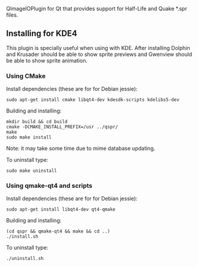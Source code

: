 QImageIOPlugin for Qt that provides support for Half-Life and Quake *.spr files.

## Installing for KDE4

This plugin is specially useful when using with KDE.
After installing Dolphin and Krusader should be able to show sprite previews and Gwenview should be able to show sprite animation.

### Using CMake

Install dependencies (these are for for Debian jessie):

    sudo apt-get install cmake libqt4-dev kdesdk-scripts kdelibs5-dev
    
Building and installing:

    mkdir build && cd build
    cmake -DCMAKE_INSTALL_PREFIX=/usr ../qspr/
    make
    sudo make install
    
Note: it may take some time due to mime database updating.

To uninstall type:

    sudo make uninstall

### Using qmake-qt4 and scripts

Install dependencies (these are for for Debian jessie):

    sudo apt-get install libqt4-dev qt4-qmake
    
Building and installing:

    (cd qspr && qmake-qt4 && make && cd ..)
    ./install.sh
    
To uninstall type:

    ./uninstall.sh
    
